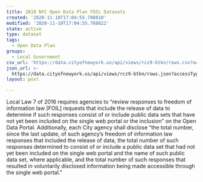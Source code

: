 ```yaml
---
title: 2019 NYC Open Data Plan FOIL Datasets
created: '2020-11-10T17:04:55.788810'
modified: '2020-11-10T17:04:55.788822'
state: active
type: dataset
tags:
  - Open Data Plan
groups:
  - Local Government
csv_url: 'https://data.cityofnewyork.us/api/views/rcz9-btkn/rows.csv?accessType=DOWNLOAD'
json_url: >-
  https://data.cityofnewyork.us/api/views/rcz9-btkn/rows.json?accessType=DOWNLOAD
layout: post

---
```

Local Law 7 of 2016 requires agencies to “review responses to freedom of
information law [FOIL] requests that include the release of data to determine
if such responses consist of or include public data sets that have not yet been
included on the single web portal or the inclusion” on the Open Data Portal.
Additionally, each City agency shall disclose “the total number, since the last
update, of such agency’s freedom of information law responses that included the
release of data, the total number of such responses determined to consist of or include
a public data set that had not yet been included on the single web portal and
the name of such public data set, where applicable, and the total number of such
responses that resulted in voluntarily disclosed information being made accessible
through the single web portal."
